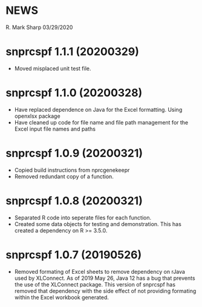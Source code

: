 NEWS
================
R. Mark Sharp
03/29/2020

# snprcspf 1.1.1 (20200329)

  - Moved misplaced unit test file.

# snprcspf 1.1.0 (20200328)

  - Have replaced dependence on Java for the Excel formatting. Using
    openxlsx package
  - Have cleaned up code for file name and file path management for the
    Excel input file names and paths

# snprcspf 1.0.9 (20200321)

  - Copied build instructions from nprcgenekeepr
  - Removed redundant copy of a function.

# snprcspf 1.0.8 (20200321)

  - Separated R code into seperate files for each function.
  - Created some data objects for testing and demonstration. This has
    created a dependency on R \>= 3.5.0.

# snprcspf 1.0.7 (20190526)

  - Removed formating of Excel sheets to remove dependency on rJava used
    by XLConnect. As of 2019 May 26, Java 12 has a bug  that prevents
    the use of the XLConnect package. This version of snprcspf has
    removed that dependency with the side effect of not providing
    formating within the Excel workbook generated.
